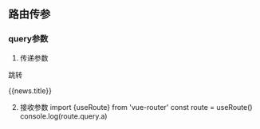 ## 路由传参

### query参数
1. 传递参数

<!--跳转并携带query参数（to的字符串写法）-->
<router-link to="/news/detail?a=1&b=2">跳转</router-link>

<!--跳转并携带query参数（to的对象写法）-->
<router-link :to="{
    path: '/news/detail',
    query: {
        id: news.id,
        title: news.title,
        content: news.content
    }}"> {{news.title}} </router-link>

2. 接收参数
import {useRoute} from 'vue-router'
const route = useRoute()
console.log(route.query.a)
